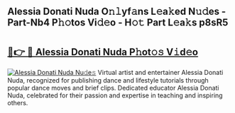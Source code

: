 ## Alessia Donati Nuda O𝚗𝚕yf𝚊ns L𝚎a𝚔ed N𝚞𝚍es - Part-Nb4 P𝚑𝚘tos Vi𝚍𝚎o - H𝚘𝚝 Part L𝚎a𝚔s p8sR5

# <h2><a href="http://kf4gkn.oniu.top/?m=Alessia+Donati+Nuda">🔗👉 🔴 Alessia Donati Nuda P𝚑ot𝚘𝚜 V𝚒d𝚎o</a></h2>

[![Alessia Donati Nuda Nu𝚍e𝚜](https://i.imgur.com/0qMVB7G.gif)](http://kf4gkn.oniu.top/?m=Alessia+Donati+Nuda)
Virtual artist and entertainer Alessia Donati Nuda, recognized for publishing dance and lifestyle tutorials through popular dance moves and brief clips. Dedicated educator Alessia Donati Nuda, celebrated for their passion and expertise in teaching and inspiring others.  
